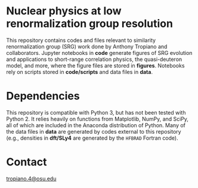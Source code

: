 __Nuclear physics at low renormalization group resolution__
===========================================================

This repository contains codes and files relevant to similarity renormalization group (SRG) work done by Anthony Tropiano and collaborators.
Jupyter notebooks in __code__ generate figures of SRG evolution and applications to short-range correlation physics, the quasi-deuteron model, and more, where the figure files are stored in __figures__. 
Notebooks rely on scripts stored in __code/scripts__ and data files in __data__.

__Dependencies__
================

This repository is compatible with Python 3, but has not been tested with Python 2.
It relies heavily on functions from Matplotlib, NumPy, and SciPy, all of which are included in the Anaconda distribution of Python.
Many of the data files in __data__ are generated by codes external to this repository (e.g., densities in __dft/SLy4__ are generated by the `HFBRAD` Fortran code).

__Contact__
===========

tropiano.4@osu.edu

